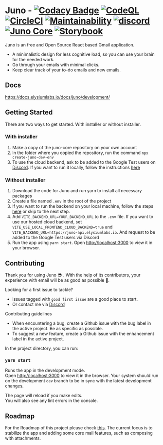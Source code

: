 # Juno - [![Codacy Badge](https://app.codacy.com/project/badge/Grade/8cf13c07c4294ab9acad70f593c88259)](https://www.codacy.com/gh/Elysium-Labs-EU/juno-core/dashboard?utm_source=github.com&utm_medium=referral&utm_content=Elysium-Labs-EU/juno-core&utm_campaign=Badge_Grade) [![CodeQL](https://github.com/Elysium-Labs-EU/react-gmail-core/actions/workflows/codeql-analysis.yml/badge.svg)](https://github.com/Elysium-Labs-EU/react-gmail-core/actions/workflows/codeql-analysis.yml) [![CircleCI](https://circleci.com/gh/Elysium-Labs-EU/juno-core/tree/main.svg?style=svg)](https://circleci.com/gh/Elysium-Labs-EU/juno-core/tree/main) [![Maintainability](https://api.codeclimate.com/v1/badges/c56ab6903c629b68bd70/maintainability)](https://codeclimate.com/github/Elysium-Labs-EU/juno-core/maintainability) [![discord](https://img.shields.io/badge/Discord-Community-blueviolet)](https://discord.gg/peRDGMn9xa) [![Juno Core](https://img.shields.io/endpoint?url=https://dashboard.cypress.io/badge/simple/g45j5p&style=flat&logo=cypress)](https://dashboard.cypress.io/projects/g45j5p/runs) [![Storybook](https://cdn.jsdelivr.net/gh/storybookjs/brand@main/badge/badge-storybook.svg)](https://www.chromatic.com/library?appId=62586cc5c8e270003a13772f)

Juno is an free and Open Source React based Gmail application.

- A minimalistic design for less cognitive load, so you can use your brain for the needed work.
- Go through your emails with minimal clicks.
- Keep clear track of your to-do emails and new emails.

## Docs

https://docs.elysiumlabs.io/docs/juno/development/

## Getting Started

There are two ways to get started. With installer or without installer.

### With installer
1. Make a copy of the juno-core repository on your own account
2. In the folder where you copied the repository, run the command `npx create-juno-dev-env`
3. To use the cloud backend, ask to be added to the Google Test users on [Discord](https://discord.gg/peRDGMn9xa). If you want to run it locally, follow the instructions [here](https://github.com/Elysium-Labs-EU/juno-backend-service/blob/main/README.md)

### Without installer

1. Download the code for Juno and run yarn to install all necessary packages
2. Create a file named `.env` in the root of the project
3. If you want to run the backend on your local machine, follow the steps [here](https://github.com/Elysium-Labs-EU/juno-backend-service/blob/main/README.md) or skip to the next step.
4. Add `VITE_BACKEND_URL=YOUR_BACKEND_URL` to the `.env` file. If you want to use our hosted cloud backend, set `VITE_USE_LOCAL_FRONTEND_CLOUD_BACKEND=true` and `VITE_BACKEND_URL=https://juno-api.elysiumlabs.io`. And request to be added to the Google Test users via Discord
5. Run the app using `yarn start`. Open [http://localhost:3000](http://localhost:3000) to view it in your browser.

## Contributing

Thank you for using Juno 😎 . With the help of its contributors, your experience with email will be as good as possible 🚀.

Looking for a first issue to tackle?

- Issues tagged with `good first issue` are a good place to start.
- Or contact me via [Discord](https://discord.gg/peRDGMn9xa)

Contributing guidelines

- When encountering a bug, create a Github issue with the bug label in the active project. Be as specific as possible.
- To suggest a new feature, create a Github issue with the enhancement label in the active project.

In the project directory, you can run:

### `yarn start`

Runs the app in the development mode.\
Open [http://localhost:3000](http://localhost:3000) to view it in the browser.
Your system should run on the development `dev` branch to be in sync with the latest development changes.

The page will reload if you make edits.\
You will also see any lint errors in the console.

## Roadmap

For the Roadmap of this project please check [this](https://github.com/Elysium-Labs-EU/juno-core/projects/1).
The current focus is to stabilize the app and adding some core mail features, such as composing with attachments.
